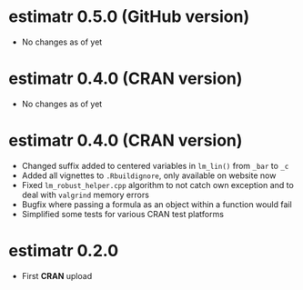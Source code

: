 # estimatr 0.5.0 (GitHub version)

* No changes as of yet

# estimatr 0.4.0 (CRAN version)

* No changes as of yet

# estimatr 0.4.0 (CRAN version)

* Changed suffix added to centered variables in `lm_lin()` from `_bar` to `_c`
* Added all vignettes to `.Rbuildignore`, only available on website now
* Fixed `lm_robust_helper.cpp` algorithm to not catch own exception and to deal with `valgrind` memory errors
* Bugfix where passing a formula as an object within a function would fail
* Simplified some tests for various CRAN test platforms

# estimatr 0.2.0

* First **CRAN** upload

